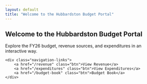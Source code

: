 ```yaml
---
layout: default
title: "Welcome to the Hubbardston Budget Portal"
---
```


<div class="homepage-container">
    <h2>Welcome to the Hubbardston Budget Portal</h2>
    <p>Explore the FY26 budget, revenue sources, and expenditures in an interactive way.</p>

    <div class="navigation-links">
        <a href="/revenue" class="btn">View Revenue</a>
        <a href="/expenditures" class="btn">View Expenditures</a>
        <a href="/budget-book" class="btn">Budget Book</a>
    </div>
</div>
